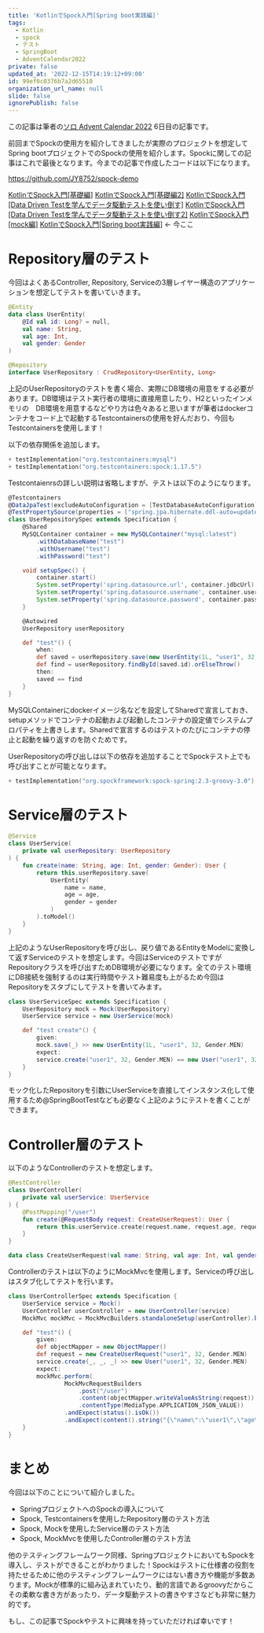```yaml
---
title: 'KotlinでSpock入門[Spring boot実践編]'
tags:
  - Kotlin
  - spock
  - テスト
  - SpringBoot
  - AdventCalendar2022
private: false
updated_at: '2022-12-15T14:19:12+09:00'
id: 99ef0c0376b7a2d65510
organization_url_name: null
slide: false
ignorePublish: false
---
```

この記事は筆者の[ソロ Advent Calendar 2022](https://qiita.com/advent-calendar/2022/panda) 6日目の記事です。

前回までSpockの使用方を紹介してきましたが実際のプロジェクトを想定してSpring bootプロジェクトでのSpockの使用を紹介します。Spockに関しての記事はこれで最後となります。今までの記事で作成したコードは以下になります。

https://github.com/JY8752/spock-demo

[KotlinでSpock入門[基礎編]](https://qiita.com/JY8752/items/5106a268de00a0daa4db)
[KotlinでSpock入門[基礎編2]](https://qiita.com/JY8752/items/c4f7cb585bb91236b975)
[KotlinでSpock入門[Data Driven Testを学んでデータ駆動テストを使い倒す]](https://qiita.com/JY8752/items/e78f7369dff3166b3bb9)
[KotlinでSpock入門[Data Driven Testを学んでデータ駆動テストを使い倒す2]](https://qiita.com/JY8752/items/bc2b1b14fdab36be2570)
[KotlinでSpock入門[mock編]](https://qiita.com/JY8752/items/0bb87522f36a371421c1)
[KotlinでSpock入門[Spring boot実践編]](https://qiita.com/JY8752/items/99ef0c0376b7a2d65510) <- 今ここ

# Repository層のテスト
今回はよくあるController, Repository, Serviceの3層レイヤー構造のアプリケーションを想定してテストを書いていきます。

```kotlin:UserEntity.kt
@Entity
data class UserEntity(
    @Id val id: Long? = null,
    val name: String,
    val age: Int,
    val gender: Gender
)
```

```kotlin:UserRepository.kt
@Repository
interface UserRepository : CrudRepository<UserEntity, Long>
```

上記のUserRepositoryのテストを書く場合、実際にDB環境の用意をする必要があります。DB環境はテスト実行者の環境に直接用意したり、H2といったインメモリの　DB環境を用意するなどやり方は色々あると思いますが筆者はdockerコンテナをコード上で起動するTestcontainersの使用を好んだおり、今回もTestcontainersを使用します！

以下の依存関係を追加します。
```diff_kotlin:build.gradle.kts
+ testImplementation("org.testcontainers:mysql")
+ testImplementation("org.testcontainers:spock:1.17.5")
```

Testcontaienrsの詳しい説明は省略しますが、テストは以下のようになります。

```groovy:UserRepositorySpec.groovy
@Testcontainers
@DataJpaTest(excludeAutoConfiguration = [TestDatabaseAutoConfiguration])
@TestPropertySource(properties = ["spring.jpa.hibernate.ddl-auto=update"])
class UserRepositorySpec extends Specification {
    @Shared
    MySQLContainer container = new MySQLContainer("mysql:latest")
        .withDatabaseName("test")
        .withUsername("test")
        .withPassword("test")

    void setupSpec() {
        container.start()
        System.setProperty('spring.datasource.url', container.jdbcUrl)
        System.setProperty('spring.datasource.username', container.username)
        System.setProperty('spring.datasource.password', container.password)
    }

    @Autowired
    UserRepository userRepository

    def "test"() {
        when:
        def saved = userRepository.save(new UserEntity(1L, "user1", 32, Gender.MEN))
        def find = userRepository.findById(saved.id).orElseThrow()
        then:
        saved == find
    }
}
```

MySQLContainerにdockerイメージ名などを設定してSharedで宣言しておき、setupメソッドでコンテナの起動および起動したコンテナの設定値でシステムプロパティを上書きします。Sharedで宣言するのはテストのたびにコンテナの停止と起動を繰り返すのを防ぐためです。

UserRepositoryの呼び出しは以下の依存を追加することでSpockテスト上でも呼び出すことが可能となります。

```diff_kotlin:build.gradle.kts
+ testImplementation("org.spockframework:spock-spring:2.3-groovy-3.0")
```

# Service層のテスト

```kotlin:UserService.kt
@Service
class UserService(
    private val userRepository: UserRepository
) {
    fun create(name: String, age: Int, gender: Gender): User {
        return this.userRepository.save(
            UserEntity(
                name = name,
                age = age,
                gender = gender
            )
        ).toModel()
    }
}
```

上記のようなUserRepositoryを呼び出し、戻り値であるEntityをModelに変換して返すServiceのテストを想定します。今回はServiceのテストですがRepositoryクラスを呼び出すためDB環境が必要になります。全てのテスト環境にDB接続を強制するのは実行時間やテスト難易度も上がるため今回はRepositoryをスタブにしてテストを書いてみます。

```groovy:UserService.groovy
class UserServiceSpec extends Specification {
    UserRepository mock = Mock(UserRepository)
    UserService service = new UserService(mock)

    def "test create"() {
        given:
        mock.save(_) >> new UserEntity(1L, "user1", 32, Gender.MEN)
        expect:
        service.create("user1", 32, Gender.MEN) == new User("user1", 32, Gender.MEN)
    }
}
```

モック化したRepositoryを引数にUserServiceを直接してインスタンス化して使用するため@SpringBootTestなども必要なく上記のようにテストを書くことができます。

# Controller層のテスト
以下のようなControllerのテストを想定します。

```kotlin:UserController.kt
@RestController
class UserController(
    private val userService: UserService
) {
    @PostMapping("/user")
    fun create(@RequestBody request: CreateUserRequest): User {
        return this.userService.create(request.name, request.age, request.gender)
    }
}

data class CreateUserRequest(val name: String, val age: Int, val gender: Gender)
```

Controllerのテストは以下のようにMockMvcを使用します。Serviceの呼び出しはスタブ化してテストを行います。
```groovy:UserControllerSpec.groovy
class UserControllerSpec extends Specification {
    UserService service = Mock()
    UserController userController = new UserController(service)
    MockMvc mockMvc = MockMvcBuilders.standaloneSetup(userController).build()

    def "test"() {
        given:
        def objectMapper = new ObjectMapper()
        def request = new CreateUserRequest("user1", 32, Gender.MEN)
        service.create(_, _, _) >> new User("user1", 32, Gender.MEN)
        expect:
        mockMvc.perform(
                MockMvcRequestBuilders
                    .post("/user")
                    .content(objectMapper.writeValueAsString(request))
                    .contentType(MediaType.APPLICATION_JSON_VALUE))
                .andExpect(status().isOk())
                .andExpect(content().string("{\"name\":\"user1\",\"age\":32,\"gender\":\"MEN\"}"))
    }
}
```

# まとめ
今回は以下のことについて紹介しました。
- SpringプロジェクトへのSpockの導入について
- Spock, Testcontainersを使用したRepository層のテスト方法
- Spock, Mockを使用したService層のテスト方法
- Spock, MockMvcを使用したController層のテスト方法

他のテスティングフレームワーク同様、SpringプロジェクトにおいてもSpockを導入し、テストができることがわかりました！Spockはテストに仕様書の役割を持たせるために他のテスティングフレームワークにはない書き方や機能が多数あります。Mockが標準的に組み込まれていたり、動的言語であるgroovyだからこその柔軟な書き方があったり、データ駆動テストの書きやすさなども非常に魅力的です。

もし、この記事でSpockやテストに興味を持っていただければ幸いです！
